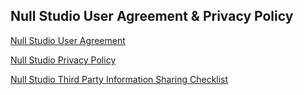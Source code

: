 ## Null Studio User Agreement & Privacy Policy

[Null Studio User Agreement](agreement_en.html)

[Null Studio Privacy Policy](privacy_en.html)

[Null Studio Third Party Information Sharing Checklist](privacy_3rd_en.html)
